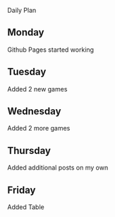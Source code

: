 Daily Plan
## Monday
Github Pages started working
## Tuesday
Added 2 new games
## Wednesday
Added 2 more games
## Thursday
Added additional posts on my own
## Friday
Added Table